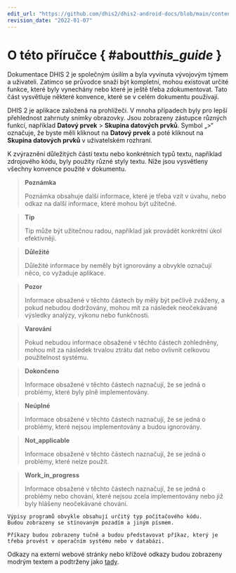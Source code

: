 ```yaml
---
edit_url: "https://github.com/dhis2/dhis2-android-docs/blob/main/content/common/about-this-android-guide.md"
revision_date: "2022-01-07"
---
```


# O této příručce { #about*this_guide* }

<!--DHIS2-SECTION-ID:about_this_guide_-->

Dokumentace DHIS 2 je společným úsilím a byla vyvinuta vývojovým týmem a uživateli. Zatímco se průvodce snaží být kompletní, mohou existovat určité funkce, které byly vynechány nebo které je ještě třeba zdokumentovat. Tato část vysvětluje některé konvence, které se v celém dokumentu používají.

DHIS 2 je aplikace založená na prohlížeči. V mnoha případech byly pro lepší přehlednost zahrnuty snímky obrazovky. Jsou zobrazeny zástupce různých funkcí, například **Datový prvek** \> **Skupina datových prvků**. Symbol „\>“ označuje, že byste měli kliknout na **Datový prvek** a poté kliknout na **Skupina datových prvků** v uživatelském rozhraní.

K zvýraznění důležitých částí textu nebo konkrétních typů textu, například zdrojového kódu, byly použity různé styly textu. Níže jsou vysvětleny všechny konvence použité v dokumentu.

> **Poznámka**
>
> Poznámka obsahuje další informace, které je třeba vzít v úvahu, nebo odkaz na další informace, které mohou být užitečné.

> **Tip**
>
> Tip může být užitečnou radou, například jak provádět konkrétní úkol efektivněji.

> **Důležité**
>
> Důležité informace by neměly být ignorovány a obvykle označují něco, co vyžaduje aplikace.

> **Pozor**
>
> Informace obsažené v těchto částech by měly být pečlivě zváženy, a pokud nebudou dodržovány, mohou mít za následek neočekávané výsledky analýzy, výkonu nebo funkčnosti.

> **Varování**
>
> Pokud nebudou informace obsažené v těchto částech zohledněny, mohou mít za následek trvalou ztrátu dat nebo ovlivnit celkovou použitelnost systému.

> **Dokončeno**
>
> Informace obsažené v těchto částech naznačují, že se jedná o problémy, které byly plně implementovány.

> **Neúplné**
>
> Informace obsažené v těchto částech naznačují, že se jedná o problémy, které nejsou implementovány a budou ignorovány.

> **Not_applicable**
>
> Informace obsažené v těchto částech naznačují, že se jedná o problémy, které nelze použít.

> **Work_in_progress**
>
> Informace obsažené v těchto částech naznačují, že se jedná o problémy nebo chování, které nejsou zcela implementovány nebo již byly hlášeny neočekávané chování.

    Výpisy programů obvykle obsahují určitý typ počítačového kódu.
    Budou zobrazeny se stínovaným pozadím a jiným písmem.

`Příkazy budou zobrazeny tučně a budou představovat příkaz, který je třeba provést v operačním systému nebo v databázi.`

Odkazy na externí webové stránky nebo křížové odkazy budou zobrazeny modrým textem a podtrženy jako [tady](http://www.dhis2.org).

<!--
Bibliografické odkazy se zobrazí v hranatých závorkách, jako je tento
Store2007. Úplný odkaz je uveden v obsažené bibliografii
na konci tohoto dokumentu.
-->
